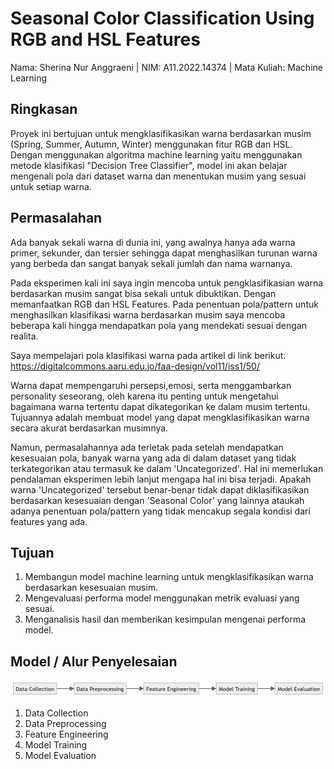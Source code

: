 # Seasonal Color Classification Using RGB and HSL Features

Nama: Sherina Nur Anggraeni | 
NIM: A11.2022.14374 | 
Mata Kuliah: Machine Learning

## Ringkasan
Proyek ini bertujuan untuk mengklasifikasikan warna berdasarkan musim (Spring, Summer, Autumn, Winter) menggunakan fitur RGB dan HSL.
Dengan menggunakan algoritma machine learning yaitu menggunakan metode klasifikasi "Decision Tree Classifier", 
model ini akan belajar mengenali pola dari dataset warna dan menentukan musim yang sesuai untuk setiap warna.

## Permasalahan
Ada banyak sekali warna di dunia ini, yang awalnya hanya ada warna primer, sekunder, dan tersier sehingga dapat menghasilkan turunan warna yang berbeda dan sangat banyak sekali jumlah dan nama warnanya.

Pada eksperimen kali ini saya ingin mencoba untuk pengklasifikasian warna berdasarkan musim sangat bisa sekali untuk dibuktikan. Dengan memanfaatkan RGB dan HSL Features. Pada penentuan pola/pattern untuk menghasilkan klasifikasi warna berdasarkan musim saya mencoba beberapa kali hingga mendapatkan pola yang mendekati sesuai dengan realita.

Saya mempelajari pola klasifikasi warna pada artikel di link berikut: https://digitalcommons.aaru.edu.jo/faa-design/vol11/iss1/50/

Warna dapat mempengaruhi persepsi,emosi, serta menggambarkan personality seseorang, oleh karena itu penting untuk mengetahui bagaimana warna tertentu dapat dikategorikan ke dalam musim tertentu. Tujuannya adalah membuat model yang dapat mengklasifikasikan warna secara akurat berdasarkan musimnya.

Namun, permasalahannya ada terletak pada setelah mendapatkan kesesuaian pola, banyak warna yang ada di dalam dataset yang tidak terkategorikan atau termasuk ke dalam 'Uncategorized'. Hal ini memerlukan pendalaman eksperimen lebih lanjut mengapa hal ini bisa terjadi. Apakah warna 'Uncategorized' tersebut benar-benar tidak dapat diklasifikasikan berdasarkan kesesuaian dengan 'Seasonal Color' yang lainnya ataukah adanya penentuan pola/pattern yang tidak mencakup segala kondisi dari features yang ada.

## Tujuan
1. Membangun model machine learning untuk mengklasifikasikan warna berdasarkan kesesuaian musim.
2. Mengevaluasi performa model menggunakan metrik evaluasi yang sesuai.
3. Menganalisis hasil dan memberikan kesimpulan mengenai performa model.

## Model / Alur Penyelesaian
![Model Alur Penyelesaian](alur-modeling.png)
1. Data Collection
2. Data Preprocessing
3. Feature Engineering
4. Model Training
5. Model Evaluation




